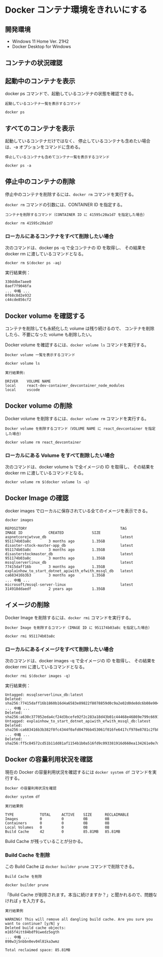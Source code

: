 # Docker コンテナ環境をきれいにする

## 開発環境

- Windows 11 Home Ver. 21H2
- Docker Desktop for Windows

## コンテナの状況確認

## 起動中のコンテナを表示

docker ps コマンドで、起動しているコンテナの状態を確認できる。

`起動しているコンテナ一覧を表示するコマンド` 
```console
docker ps
```

## すべてのコンテナを表示

起動しているコンテナだけではなく、
停止しているコンテナも含めたい場合は、-a オプションをコマンドに含める。

`停止しているコンテナも含めてコンテナ一覧を表示するコマンド` 
```console
docker ps -a
```

## 停止中のコンテナの削除

停止中のコンテナを削除するには、`docker rm` コマンドを実行する。

`docker rm` コマンドの引数には、CONTAINER ID を指定する。

`コンテナを削除するコマンド（CONTAINER ID に 41595c20a1d7 を指定した場合）`
``` console
docker rm 41595c20a1d7
```

### ローカルにあるコンテナをすべて削除したい場合

次のコマンドは、docker ps -q で全コンテナの ID を取得し、
その結果を docker rm に渡しているコマンドとなる。

```console
docker rm $(docker ps -aq)
```

実行結果例：
```
330ddbe7aee0
8aef7f9046fa
... 中略 ...
0f68c8d2e932
c44cde856cf2
```

## Docker volume を確認する

コンテナを削除しても永続化した volume は残り続けるので、
コンテナを削除したら、不要になった volume も削除したい。

Docker volume を確認するには、`docker volume ls` コマンドを実行する。

`Docker volume 一覧を表示するコマンド`
``` console
docker volume ls
```

`実行結果例:`
``` console
DRIVER    VOLUME NAME
local     react-dev-container_devcontainer_node_modules
local     vscode
```

## Docker volume の削除

Docker volume を削除するには、`docker volume rm` コマンドを実行する。

`Docker volume を削除するコマンド（VOLUME NAME に react_devcontainer を指定した場合）`
``` console
docker volume rm react_devcontainer
```

### ローカルにある Volume をすべて削除したい場合

次のコマンドは、docker volume ls で全イメージの ID を取得し、
その結果を docker rm に渡しているコマンドとなる。

```console
docker volume rm $(docker volume ls -q)
```

## Docker Image の確認

docker images でローカルに保存されている全てのイメージを表示できる。

```console 
docker images
```

```
REPOSITORY                                           TAG                 IMAGE ID            CREATED             SIZE
aspnetcorejwtvue_db                                  latest              951174b03a8c        3 months ago        1.35GB
disaster-stock-master-app_db                         latest              951174b03a8c        3 months ago        1.35GB
disasterstockmaster_db                               latest              951174b03a8c        3 months ago        1.35GB
mssqlserverlinux_db                                  latest              77415daff16b        3 months ago        1.35GB
explainhow_to_start_dotnet_apiwith_efwith_mssql_db   latest              ca683416b3b3        3 months ago        1.35GB
... 中略 ...
microsoft/mssql-server-linux                         latest              314918ddaedf        2 years ago         1.35GB
```

## イメージの削除

Docker Image を削除するには、`docker rmi` コマンドを実行する。

`Docker Image を削除するコマンド（IMAGE ID に 951174b03a8c を指定した場合）`
``` console
docker rmi 951174b03a8c
```

### ローカルにあるイメージをすべて削除したい場合

次のコマンドは、docker images -q で全イメージの ID を取得し、
その結果を docker rmi に渡しているコマンドとなる。

```console
docker rmi $(docker images -q)
```

実行結果例：
```
Untagged: mssqlserverlinux_db:latest
Deleted: sha256:77415daff16b1860b16d4a6583e89822f8078859d0c9a2e02d0de8dc6b08e904
... 中略 ...
Deleted: sha256:a630c377052eda4cf24d3bcefe92f2c283a18d43b01c44468e46869e799c6691
Untagged: explainhow_to_start_dotnet_apiwith_efwith_mssql_db:latest
Deleted: sha256:ca683416b3b382f0fc4344f0afd0479bb453061f016fe6417cf978e8781c2fb8
... 中略 ...
Deleted: sha256:ff5c84572cd51b11dd81af1154b1b0a516fd9c093381916d660ea134261e0e7d
```

## Docker の容量利用状況を確認

現在の Docker の容量利用状況を確認するには `docker system df` コマンドを実行する。

`Docker の容量利用状況を確認`
``` console
docker system df
```

`実行結果例`
``` console
TYPE            TOTAL     ACTIVE    SIZE      RECLAIMABLE
Images          0         0         0B        0B
Containers      0         0         0B        0B
Local Volumes   0         0         0B        0B
Build Cache     42        0         85.81MB   85.81MB
```

Build Cache が残っていることが分かる。

### Build Cache を削除

この Build Cache は `docker builder prune` コマンドで削除できる。

`Build Cache を削除`
``` console
docker builder prune
```

「Build Cache が削除されます。本当に続けますか？」と聞かれるので、問題なければ `y` を入力する。

`実行結果例`
``` console
WARNING! This will remove all dangling build cache. Are you sure you want to continue? [y/N] y
Deleted build cache objects:
m165f4itt84bdf9iwedz5ogth
... 中略 ...
898w3j5nbbn0ev04l81ka3wmz

Total reclaimed space: 85.81MB
```

